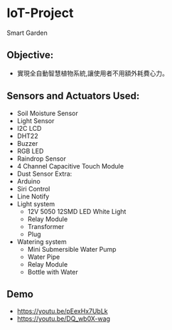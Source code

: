 # IoT-Project
Smart Garden

## Objective:
- 實現全自動智慧植物系統,讓使用者不用額外耗費心力。

## Sensors and Actuators Used:
- Soil Moisture Sensor
- Light Sensor
- I2C LCD
- DHT22
- Buzzer
- RGB LED
- Raindrop Sensor
- 4 Channel Capacitive Touch Module
- Dust Sensor
Extra:
- Arduino
- Siri Control
- Line Notify
- Light system
  - 12V 5050 12SMD LED White Light
  - Relay Module
  - Transformer
  - Plug
- Watering system
  - Mini Submersible Water Pump
  - Water Pipe
  - Relay Module
  - Bottle with Water

## Demo 
- https://youtu.be/pEexHx7UbLk
- https://youtu.be/DQ_wb0X-wag
